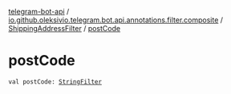 [telegram-bot-api](../../index.md) / [io.github.oleksivio.telegram.bot.api.annotations.filter.composite](../index.md) / [ShippingAddressFilter](index.md) / [postCode](./post-code.md)

# postCode

`val postCode: `[`StringFilter`](../../io.github.oleksivio.telegram.bot.api.annotations.filter.primitive/-string-filter/index.md)